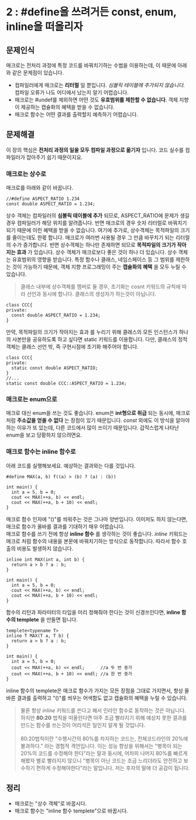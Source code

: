 # 2 : #define을 쓰려거든 const, enum, inline을 떠올리자
## 문제인식
매크로는 전처리 과정에 특정 코드를 바꿔치기하는 수법을 이용하는데, 이 때문에 아래와 같은 문제점이 있습니다.
- 컴파일러에게 매크로는 **리터럴** 일 뿐입니다. *심볼릭 테이블에 추가되지 않습니다.* 컴파일 오류가 나도 어디에서 났는지 알기 어렵습니다.
- 매크로는 #undef를 제외하면 어떤 것도 **유효범위를 제한할 수 없습니다**. 객체 지향이 제공하는 캡슐화의 혜택을 받을 수 없습니다.
- 매크로 함수는 어떤 결과를 출력할지 예측하기 어렵습니다.
## 문제해결
이 장의 핵심은 **전처리 과정의 일을 모두 컴파일 과정으로 옮기자** 입니다. 코드 실수를 컴파일러가 잡아주기 쉽기 때문이지요.
### 매크로는 상수로
매크로를 아래와 같이 바꿉니다.
```
//#define ASPECT_RATIO 1.234
const double ASPECT_RATIO = 1.234;
```
상수 객체는 컴파일러의 **심볼릭 테이블에 추가** 되므로, ASPECT_RATIO에 문제가 생길경우 컴파일러가 해당 위치를 알려줍니다. 반면 매크로의 경우 숫자 리터럴로 바꿔치기 되기 때문에 이런 혜택을 받을 수 없습니다. 여기에 추가로, 상수객체는 목적파일의 크기를 줄이는데도 한몫 합니다. 매크로가 여러번 사용될 경우 그 만큼 바꾸치기 되는 리터럴의 수가 증가합니다. 반면 상수객체는 하나만 존재하면 되므로 **목적파일의 크기가 작아지는 효과** 가 있습니다. 상수 객체가 매크로보다 좋은 것이 하나 더 있습니다. 상수 객체는 유효범위의 영향을 받습니다. 특정 함수나 클래스, 네임스페이스 등 그 범위를 제한하는 것이 가능하기 때문에, 객체 지향 프로그래밍이 주는 **캡슐화의 혜택** 을 모두 누릴 수 있습니다.

> 클래스 내부에 상수객체를 멤버로 둘 경우, 초기화는 cosnt 키워드의 규칙에 따라 선언과 동시에 합니다. 클래스의 생성자가 하는것이 아닙니다.<br>
```
class CCC{
private:
  const double ASPECT_RATIO = 1.234;
}
```
만약, 목적파일의 크기가 작아지는 효과 를 누리기 위해 클래스의 모든 인스턴스가 하나의 사본만을 공유하도록 하고 싶다면 static 키워드를 이용합니다. 다만, 클래스의 정적 객체는 클래스 선언 밖, 즉 구현시점에 초기화 해주어야 합니다.
```
class CCC{
private:
  static const double ASPECT_RATIO;
}
//...
static const double CCC::ASPECT_RATIO = 1.234;
```
### 매크로는 enum으로
매크로 대신 enum을 쓰는 것도 좋습니다. enum은 **int형으로 취급** 되는 동시에, 매크로 처럼 **주소값을 얻을 수 없다** 는 장점이 있기 때문입니다. *const* 외에도 이 방식을 알아야하는 이유가 또 있는데, 다른 코드에서 많이 쓰이기 때문입니다. 갑작스럽게 나타난 enum을 보고 당황하지 않으려면요.
### 매크로 함수는 inline 함수로
아래 코드를 실행해보세요. 예상하는 결과와는 다를 것입니다.
```
#define MAX(a, b) f((a) > (b) ? (a) : (b))

int main() {
  int a = 5, b = 0;
  cout << MAX(++a, b) << endl;
  cout << MAX(++a, b + 10) << endl;
}
```
매크로 함수 인자에 "()"를 씌워주는 것은 그나마 양반입니다. 이미저도 하지 않는다면, 매크로 함수가 올바를 결과를 기대하기 매우 어렵습니다.<br>
매크로 함수를 쓰기 전에 항상 **inline 함수** 를 생각하는 것이 좋습니다. *inline* 키워드는 매크로 처럼 함수의 내용을 본문에 바꿔치기하는 방식으로 동작합니다. 따라서 함수 호출의 비용도 발생하지 않습니다.
```
inline int MAX(int a, int b) {
  return a > b ? a : b;
}

int main() {
  int a = 5, b = 0;
  cout << MAX(++a, b) << endl;
  cout << MAX(++a, b + 10) << endl;
}
```
함수의 리턴과 파라미터의 타입을 미리 정해줘야 한다는 것이 신경쓰인다면, **inline 함수의 templete** 을 만들면 됩니다.
```
templete<typename T>
inline T MAX(T a, T b) {
  return a > b ? a : b;
}

int main() {
  int a = 5, b = 0;
  cout << MAX(++a, b) << endl;      //a 두 번 증가
  cout << MAX(++a, b + 10) << endl; //a 한 번 증가
}
```
inline 함수의 templete은 매크로 함수가 가지는 모든 장점을 그대로 가지면서, 항상 올바른 결과를 출력하고 "()"를 씌우는 어색함도 없고 캡슐화의 혜택을 누릴 수 있습니다.

> 물론 항상 *inline* 키워드를 쓴다고 해서 인라인 함수로 동작하는 것은 아닙니다. 하지만 **80:20** 법칙을 떠올린다면 아주 조금 빨라지기 위해 예상치 못한 결과를 만드는 함수를 쓰는것이 어리석은 일인지 알게 될 것입니다.<br><br>
80:20법칙이란 "수행시간의 80%를 차지하는 코드는, 전체코드라인의 20%에 불과하다." 라는 경험적 격언입니다. 이는 성능 향상을 위해서는 "병목이 되는 20%의 코드를 수정해야 한다"라는 말과 동시에, 어차피 나머지 80%를 빠르게 해봤자 별로 빨라지지 않으니 "병목이 아닌 코드는 조금 느리더라도 안전하고 보수하기 편하게 수정해야한다"라는 말입니다. 저는 후자의 말에 더 공감이 됩니다.

## 정리
- 매크로는 "상수 객체"로 바꿉시다.
- 매크로 함수는 "inline 함수 templete"으로 바꿉시다.
